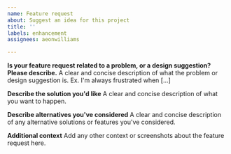 ```yaml
---
name: Feature request
about: Suggest an idea for this project
title: ''
labels: enhancement
assignees: aeonwilliams

---
```


**Is your feature request related to a problem, or a design suggestion? Please describe.**
A clear and concise description of what the problem or design suggestion is. Ex. I'm always frustrated when [...]

**Describe the solution you'd like**
A clear and concise description of what you want to happen.

**Describe alternatives you've considered**
A clear and concise description of any alternative solutions or features you've considered.

**Additional context**
Add any other context or screenshots about the feature request here.

